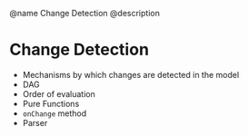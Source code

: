 @name Change Detection
@description
# Change Detection

* Mechanisms by which changes are detected in the model
* DAG
* Order of evaluation
* Pure Functions
* `onChange` method
* Parser
